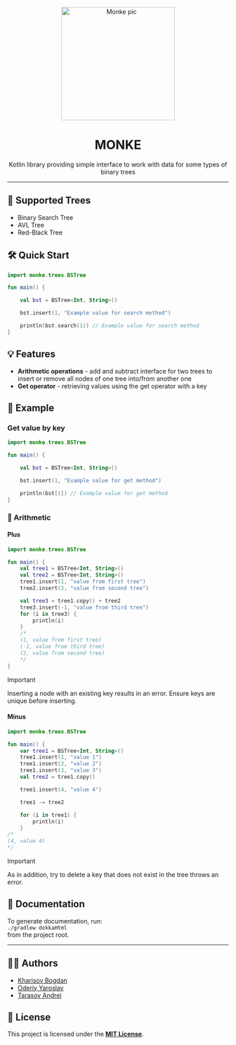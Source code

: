 <p align="center"><img src="https://i.imgur.com/ZNsaOXf.jpeg" height="258" alt="Monke pic" /> </p>
<h1 align="center">MONKE</h1>
<p align="center">Kotlin library providing simple interface to work with data for some types of binary trees</p>

<hr>

## 🌲 Supported Trees

* Binary Search Tree
* AVL Tree
* Red-Black Tree

## 🛠️ Quick Start

```kotlin
import monke.trees.BSTree

fun main() {

    val bst = BSTree<Int, String>()

    bst.insert(1, "Example value for search method")

    println(bst.search(1)) // Example value for search method
}
```

## 💡 Features

* <b>Arithmetic operations</b> - add and subtract interface for two trees to insert or remove all nodes of one tree
  into/from another one
* <b>Get operator</b> - retrieving values using the get operator with a key

## 📃 Example

### Get value by key

```kotlin
import monke.trees.BSTree

fun main() {

    val bst = BSTree<Int, String>()

    bst.insert(1, "Example value for get method")

    println(bst[1]) // Example value for get method
}
```

### 🧮 Arithmetic

#### Plus

```kotlin
import monke.trees.BSTree

fun main() {
    val tree1 = BSTree<Int, String>()
    val tree2 = BSTree<Int, String>()
    tree1.insert(1, "value from first tree")
    tree2.insert(2, "value from second tree")

    val tree3 = tree1.copy() + tree2
    tree3.insert(-1, "value from third tree")
    for (i in tree3) {
        println(i)
    }
    /*
    (1, value from first tree)
    (-1, value from third tree)
    (2, value from second tree)
    */
}
```

> [!IMPORTANT]
>
> Inserting a node with an existing key results in an error. Ensure keys are unique before inserting.

#### Minus

```kotlin
import monke.trees.BSTree

fun main() {
    var tree1 = BSTree<Int, String>()
    tree1.insert(1, "value 1")
    tree1.insert(2, "value 2")
    tree1.insert(3, "value 3")
    val tree2 = tree1.copy()

    tree1.insert(4, "value 4")

    tree1 -= tree2

    for (i in tree1) {
        println(i)
    }
/*
(4, value 4)
*/
```

> [!IMPORTANT]
>
> As in addition, try to delete a key that does not exist in the tree throws an error.

## 📖 Documentation

To generate documentation, run:<br>
`./gradlew dokkaHtml` <br>
from the project root.
<hr>

## 👨‍💻 Authors

* [Kharisov Bogdan](https://github.com/lospollosenjoyer)
* [Oderiy Yaroslav](https://github.com/XRenso)
* [Tarasov Andrei](https://github.com/TheFollan)

## 🪪 License

This project is licensed under the [<b>MIT License</b>](LICENSE).